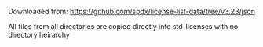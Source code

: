 Downloaded from:
https://github.com/spdx/license-list-data/tree/v3.23/json

All files from all directories are copied directly into std-licenses with no directory heirarchy
